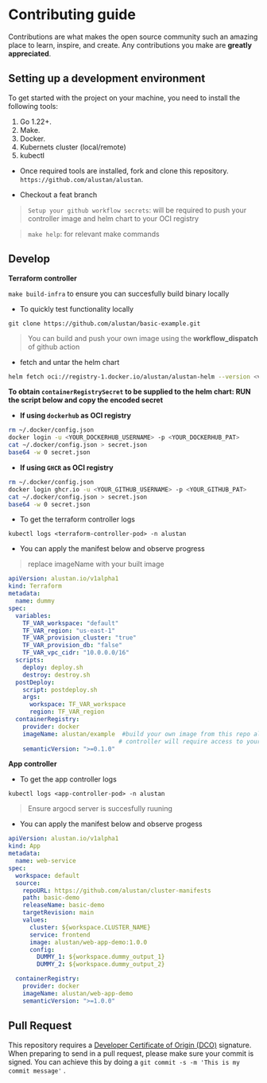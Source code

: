 # Contributing guide

Contributions are what makes the open source community such an amazing place to learn, inspire, and create. Any contributions you make are **greatly appreciated**.

## Setting up a development environment

To get started with the project on your machine, you need to install the following tools:
1. Go 1.22+. 
2. Make. 
3. Docker. 
4. Kubernets cluster (local/remote)
5. kubectl

- Once required tools are installed, fork and clone this repository. `https://github.com/alustan/alustan`.

- Checkout a feat branch

> `Setup your github workflow secrets`: will be required to push your controller image and helm chart to your OCI registry

> `make help`: for relevant make commands


## Develop

**Terraform controller**

`make build-infra` to ensure you can succesfully build binary locally

- To quickly test functionality locally

`git clone https://github.com/alustan/basic-example.git`

> You can build and push your own image using the **workflow_dispatch** of github action


- fetch and untar the helm chart

```sh
helm fetch oci://registry-1.docker.io/alustan/alustan-helm --version <version> --untar=true
```

**To obtain `containerRegistrySecret` to be supplied to the helm chart: RUN the script below and copy the encoded secret** 

 - **If using `dockerhub` as OCI registry**

```sh
rm ~/.docker/config.json
docker login -u <YOUR_DOCKERHUB_USERNAME> -p <YOUR_DOCKERHUB_PAT>
cat ~/.docker/config.json > secret.json
base64 -w 0 secret.json 

```

- **If using `GHCR` as OCI registry**

```sh
rm ~/.docker/config.json
docker login ghcr.io -u <YOUR_GITHUB_USERNAME> -p <YOUR_GITHUB_PAT>
cat ~/.docker/config.json > secret.json
base64 -w 0 secret.json 

```
- To get the terraform controller logs

`kubectl logs <terraform-controller-pod> -n alustan`

- You can apply the manifest below and observe progress 

> replace imageName with your built image

```yaml
apiVersion: alustan.io/v1alpha1
kind: Terraform
metadata:
  name: dummy
spec:
  variables:
    TF_VAR_workspace: "default"
    TF_VAR_region: "us-east-1"
    TF_VAR_provision_cluster: "true"
    TF_VAR_provision_db: "false"
    TF_VAR_vpc_cidr: "10.0.0.0/16"
  scripts:
    deploy: deploy.sh
    destroy: destroy.sh
  postDeploy:
    script: postdeploy.sh
    args:
      workspace: TF_VAR_workspace
      region: TF_VAR_region
  containerRegistry:
    provider: docker
    imageName: alustan/example  #build your own image from this repo alustan/basic-example since the 
                               # controller will require access to your registry to get tags that match   semantic constraint. Add registry secret to helm values files as specified in Readme before installing the helm chart in a k8s cluster
    semanticVersion: ">=0.1.0"

```

**App controller**

- To get the app controller logs

`kubectl logs <app-controller-pod> -n alustan`

> Ensure argocd server is succesfully ruuning

- You can apply the manifest below and observe progess 

```yaml
apiVersion: alustan.io/v1alpha1
kind: App
metadata:
  name: web-service
spec:
  workspace: default
  source:
    repoURL: https://github.com/alustan/cluster-manifests
    path: basic-demo
    releaseName: basic-demo
    targetRevision: main
    values:
      cluster: ${workspace.CLUSTER_NAME}
      service: frontend
      image: alustan/web-app-demo:1.0.0
      config:
        DUMMY_1: ${workspace.dummy_output_1}
        DUMMY_2: ${workspace.dummy_output_2}

  containerRegistry:
    provider: docker
    imageName: alustan/web-app-demo
    semanticVersion: ">=1.0.0"

```

## Pull Request

This repository requires a [Developer Certificate of Origin (DCO)](https://developercertificate.org/) signature. 
When preparing to send in a pull request, please make sure your commit is signed. You can achieve this by doing a `git commit -s -m 'This is my commit message'` .

